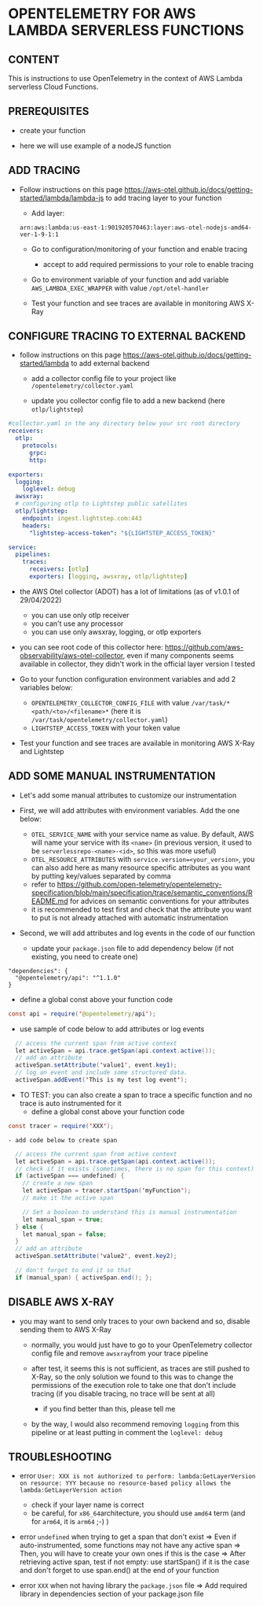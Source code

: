 # OPENTELEMETRY FOR AWS LAMBDA SERVERLESS FUNCTIONS


## CONTENT

This is instructions to use OpenTelemetry in the context of AWS Lambda serverless Cloud Functions.


## PREREQUISITES

- create your function

- here we will use example of a nodeJS function


## ADD TRACING

- Follow instructions on this page https://aws-otel.github.io/docs/getting-started/lambda/lambda-js to add tracing layer to your function

  - Add layer:
  ```
  arn:aws:lambda:us-east-1:901920570463:layer:aws-otel-nodejs-amd64-ver-1-9-1:1
  ```

  - Go to configuration/monitoring of your function and enable tracing
    - accept to add required permissions to your role to enable tracing

  - Go to environment variable of your function and add variable `AWS_LAMBDA_EXEC_WRAPPER` with value `/opt/otel-handler`

  - Test your function and see traces are available in monitoring AWS X-Ray


## CONFIGURE TRACING TO EXTERNAL BACKEND

- follow instructions on this page https://aws-otel.github.io/docs/getting-started/lambda to add external backend

  - add a collector config file to your project like `/opentelemetry/collector.yaml`

  - update you collector config file to add a new backend (here `otlp/lightstep`)
```yaml
#collector.yaml in the any directory below your src root directory
receivers:
  otlp:
    protocols:
      grpc:
      http:

exporters:
  logging:
    loglevel: debug
  awsxray:
  # configuring otlp to Lightstep public satellites
  otlp/lightstep:
    endpoint: ingest.lightstep.com:443
    headers:
      "lightstep-access-token": "${LIGHTSTEP_ACCESS_TOKEN}"

service:
  pipelines:
    traces:
      receivers: [otlp]
      exporters: [logging, awsxray, otlp/lightstep]
```

  - the AWS Otel collector (ADOT) has a lot of limitations (as of v1.0.1 of 29/04/2022)
    - you can use only otlp receiver
    - you can't use any processor
    - you can use only awsxray, logging, or otlp exporters

  - you can see root code of this collector here: https://github.com/aws-observability/aws-otel-collector, even if many components seems available in collector, they didn't work in the official layer version I tested

  - Go to your function configuration environment variables and add 2 variables below:
    - `OPENTELEMETRY_COLLECTOR_CONFIG_FILE` with value `/var/task/*<path/<to>/<filename>*` (here it is `/var/task/opentelemetry/collector.yaml`)
    - `LIGHTSTEP_ACCESS_TOKEN` with your token value

  - Test your function and see traces are available in monitoring AWS X-Ray and Lightstep


## ADD SOME MANUAL INSTRUMENTATION

- Let's add some manual attributes to customize our instrumentation

- First, we will add attributes with environment variables. Add the one below:
  - `OTEL_SERVICE_NAME` with your service name as value. By default, AWS will name your service with its `<name>` (in previous version, it used to be `serverlessrepo-<name>-<id>`, so this was more useful)
  - `OTEL_RESOURCE_ATTRIBUTES` with `service.version=<your_version>`, you can also add here as many resource specific attributes as you want by putting key/values separated by comma
  - refer to https://github.com/open-telemetry/opentelemetry-specification/blob/main/specification/trace/semantic_conventions/README.md for advices on semantic conventions for your attributes
  - it is recommended to test first and check that the attribute you want to put is not already attached with automatic instrumentation

- Second, we will add attributes and log events in the code of our function
  - update your `package.json` file to add dependency below (if not existing, you need to create one)
```
"dependencies": {
  "@opentelemetry/api": "^1.1.0"
}
```  

  - define a global const above your function code
```java
const api = require('@opentelemetry/api');
```

  - use sample of code below to add attributes or log events
```java
  // access the current span from active context
  let activeSpan = api.trace.getSpan(api.context.active());
  // add an attribute
  activeSpan.setAttribute('value1', event.key1);
  // log an event and include some structured data.
  activeSpan.addEvent('This is my test log event');    
```

  - TO TEST: you can also create a span to trace a specific function and no trace is auto instrumented for it
    - define a global const above your function code
```java
const tracer = require('XXX');
```

    - add code below to create span
  ```java
    // access the current span from active context
    let activeSpan = api.trace.getSpan(api.context.active());
    // check if it exists (sometimes, there is no span for this context)
    if (activeSpan === undefined) {
      // create a new span
      let activeSpan = tracer.startSpan('myFunction');
      // make it the active span

      // Set a boolean to understand this is manual instrumentation
      let manual_span = true;
    } else {
      let manual_span = false;
    }
    // add an attribute
    activeSpan.setAttribute('value2', event.key2);

    // don't forget to end it so that
    if (manual_span) { activeSpan.end(); };
  ```


## DISABLE AWS X-RAY

- you may want to send only traces to your own backend and so, disable sending them to AWS X-Ray

  - normally, you would just have to go to your OpenTelemetry collector config file and remove `awsxray`from your trace pipeline

  - after test, it seems this is not sufficient, as traces are still pushed to X-Ray, so the only solution we found to this was to change the permissions of the execution role to take one that don't include tracing (if you disable tracing, no trace will be sent at all)
    - if you find better than this, please tell me

  - by the way, I would also recommend removing `logging` from this pipeline or at least putting in comment the `loglevel: debug`


## TROUBLESHOOTING

- error `User: XXX is not authorized to perform: lambda:GetLayerVersion on resource: YYY because no resource-based policy allows the lambda:GetLayerVersion action`
    - check if your layer name is correct
    - be careful, for `x86_64`architecture, you should use `amd64` term (and for `arm64`, it is `arm64` ;-) )

- error  `undefined` when trying to get a span that don't exist
  => Even if auto-instrumented, some functions may not have any active span
  => Then, you will have to create your own ones if this is the case
  => After retrieving active span, test if not empty: use startSpan() if it is the case and don't forget to use span.end() at the end of your function

- error `XXX` when not having library the `package.json` file
  => Add required library in dependencies section of your package.json file
